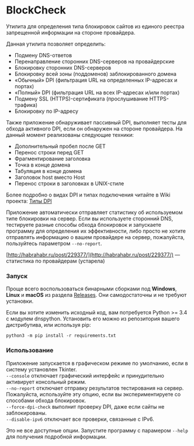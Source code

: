 BlockCheck
==========

Утилита для определения типа блокировок сайтов из единого реестра запрещенной информации на стороне провайдера.

Данная утилита позволяет определить:

* Подмену DNS-ответов
* Перенаправление сторонних DNS-серверов на провайдерские
* Блокировку сторонних DNS-серверов
* Блокировку всей зоны (поддоменов) заблокированного домена
* «Обычный» DPI (фильтрация URL на определенных IP-адресах и портах)
* «Полный» DPI (фильтрация URL на всех IP-адресах и/или портах)
* Подмену SSL (HTTPS)-сертификата (прослушивание HTTPS-трафика)
* Блокировку по IP-адресу

Также приложение обнаруживает пассивный DPI, выполняет тесты для обхода активного DPI, если он обнаружен на стороне провайдера. На данный момент реализованы следующие техники:

* Дополнительный пробел после GET
* Перенос строки перед GET
* Фрагментирование заголовка
* Точка в конце домена
* Табуляция в конце домена
* Заголовок host вместо Host
* Перенос строки в заголовках в UNIX-стиле

Более подробно о видах DPI и типах подключения читайте в Wiki проекта: [Типы DPI](https://github.com/ValdikSS/blockcheck/wiki/Типы-DPI)

Приложение автоматически отправляет статистику об используемом типе блокировки на сервер. Если вы используете сторонний DNS, тестируете разные способы обхода блокировок и запускаете программу для определения их эффективности, либо просто не хотите отправлять информацию о вашем провайдере на сервер, пожалуйста, пользуйтесь параметром `--no-report`.

[http://habrahabr.ru/post/229377/](http://habrahabr.ru/post/229377/) — статистика по провайдерам (устарела)

### Запуск
Проще всего воспользоваться бинарными сборками под **Windows**, **Linux** и **macOS** из раздела [Releases](https://github.com/ValdikSS/blockcheck/releases). Они самодостаточны и не требуют установки.

Если вы хотите изменить исходный код, вам потребуется Python >= 3.4 с модулем dnspython. Установить его можно из репозитория вашего дистрибутива, или используя pip:

`python3 -m pip install -r requirements.txt`

### Использование
Приложение запускается в графическом режиме по умолчанию, если в систему установлен Tkinter.  
`--console` отключает графический интерфейс и принудительно активирует консольный режим.  
`--no-report` отключает отправку результатов тестирования на сервер. Пожалуйста, используйте эту опцию, если вы экспериментируете со способами обхода блокировок.  
`--force-dpi-check` выполнит проверку DPI, даже если сайты не заблокированы.  
`--disable-ipv6` отключает все проверки, связанные с IPv6.

Это не все доступные опции. Запустите программу с парамером `--help` для получения подробной информации.
